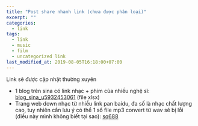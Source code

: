 ```yaml
---
title: "Post share nhanh link (chưa được phân loại)"
excerpt: ""
categories:
  - link
tags:
  - link
  - music
  - film
  - uncategorized link
last_modified_at: 2019-08-05T16:18:00+07:00
---
```


Link sẽ được cập nhật thường xuyên

- 1 blog trên sina có link nhạc + phim của nhiều nghệ sĩ: [blog_sina_u5932453061](https://github.com/hkmusic-film/site-data/blob/master/blog_sina_u5932453061.xlsx) (file xlsx)
- Trang web down nhạc từ nhiều link pan baidu, đa số là nhạc chất lượng cao, tuy nhiên cần lưu ý có thể 1 số file mp3 convert từ wav sẽ bị lỗi (điều này mình không biết tại sao): [sq688](https://www.sq688.com/detail/547.html)
